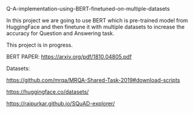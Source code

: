Q-A-implementation-using-BERT-finetuned-on-multiple-datasets

In this project we are going to use BERT which is pre-trained model from HuggingFace and then finetune it with multiple datasets to increase the accuracy for Question and Answering task.

This project is in progress.

BERT PAPER: https://arxiv.org/pdf/1810.04805.pdf

Datasets:

https://github.com/mrqa/MRQA-Shared-Task-2019#download-scripts

https://huggingface.co/datasets/

https://rajpurkar.github.io/SQuAD-explorer/
